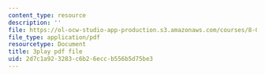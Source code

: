 ```yaml
---
content_type: resource
description: ''
file: https://ol-ocw-studio-app-production.s3.amazonaws.com/courses/8-05-quantum-physics-ii-fall-2013/2d7c1a923283c6b26eccb556b5d75be3_eZzBK3oy-08.pdf
file_type: application/pdf
resourcetype: Document
title: 3play pdf file
uid: 2d7c1a92-3283-c6b2-6ecc-b556b5d75be3
---
```


